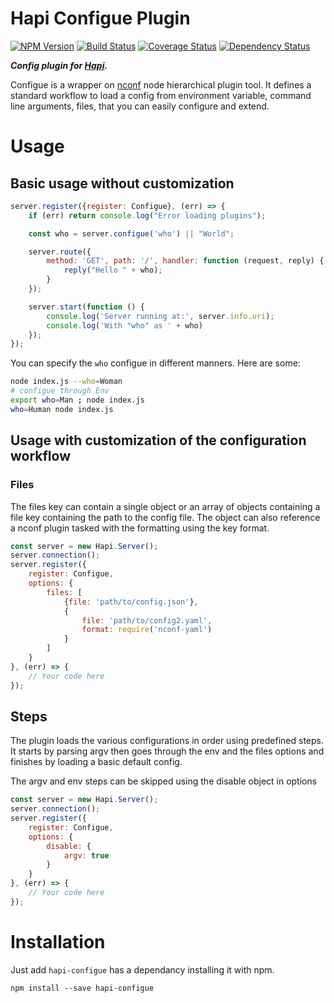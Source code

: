 Hapi Configue Plugin
====================

[![NPM Version](https://img.shields.io/npm/v/hapi-configue.svg)](https://npmjs.org/package/hapi-configue)
[![Build Status](https://travis-ci.org/AdrieanKhisbe/hapi-configue.svg)](https://travis-ci.org/AdrieanKhisbe/hapi-configue)
[![Coverage Status](https://coveralls.io/repos/AdrieanKhisbe/hapi-config/badge.svg?branch=master&service=github)](https://coveralls.io/github/AdrieanKhisbe/hapi-config?branch=master)
[![Dependency Status](https://david-dm.org/AdrieanKhisbe/hapi-configue.svg)](https://david-dm.org/AdrieanKhisbe/hapi-configue)

***Config plugin for [Hapi](http://hapijs.com/).***

Configue is a wrapper on [nconf](https://github.com/indexzero/nconf) node hierarchical
plugin tool. It defines a standard workflow to load a config from environment variable,
command line arguments, files, that you can easily configure and extend.

# Usage

## Basic usage without customization

```js
server.register({register: Configue}, (err) => {
    if (err) return console.log("Error loading plugins");

    const who = server.configue('who') || "World";

    server.route({
        method: 'GET', path: '/', handler: function (request, reply) {
            reply("Hello " + who);
        }
    });

    server.start(function () {
        console.log('Server running at:', server.info.uri);
        console.log('With "who" as ' + who)
    });
});
```

You can specify the `who` configue in different manners.
Here are some:

```sh
node index.js --who=Woman
# configue through Env
export who=Man ; node index.js
who=Human node index.js
```

## Usage with customization of the configuration workflow

### Files

The files key can contain a single object or an array of objects containing a file key containing the path to the config file. The object can also reference a nconf plugin tasked with the formatting using the key format.

```js
const server = new Hapi.Server();
server.connection();
server.register({
    register: Configue,
    options: {
        files: [
            {file: 'path/to/config.json'},
            {
                file: 'path/to/config2.yaml',
                format: require('nconf-yaml')
            }
        ]
    }
}, (err) => {
    // Your code here
});
```

## Steps

The plugin loads the various configurations in order using predefined steps. It starts by parsing argv then goes through the env and the files options and finishes by loading a basic default config.

The argv and env steps can be skipped using the disable object in options

```js
const server = new Hapi.Server();
server.connection();
server.register({
    register: Configue,
    options: {
        disable: {
            argv: true
        }
    }
}, (err) => {
    // Your code here
});
```

# Installation

Just add `hapi-configue` has a dependancy installing it with npm.

    npm install --save hapi-configue